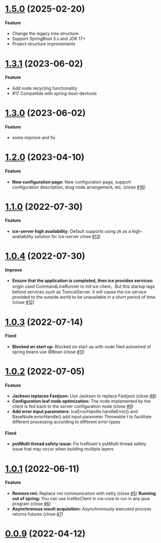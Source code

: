 # [1.5.0](https://github.com/zjn-zjn/ice/compare/1.3.1...1.5.0) (2025-02-20)

#### Feature
* Change the legacy tree structure
* Support SpringBoot 3.x and JDK 17+
* Project structure improvements

# [1.3.1](https://github.com/zjn-zjn/ice/compare/1.3.0...1.3.1) (2023-06-02)

#### Feature
* Add node recycling functionality
* #17 Compatible with spring-boot-devtools

# [1.3.0](https://github.com/zjn-zjn/ice/compare/1.2.0...1.3.0) (2023-06-02)

#### Feature
* some improve and fix

# [1.2.0](https://github.com/zjn-zjn/ice/compare/1.1.0...1.2.0) (2023-04-10)

#### Feature
* **New configuration page:** New configuration page, support configuration description, drag node arrangement, etc. (close [#16](https://github.com/zjn-zjn/ice/issues/16))

# [1.1.0](https://github.com/zjn-zjn/ice/compare/1.0.4...1.1.0) (2022-07-30)

#### Feature
* **ice-server high availability:** Default supports using zk as a high-availability solution for ice-server close [#13](https://github.com/zjn-zjn/ice/issues/13))

# [1.0.4](https://github.com/zjn-zjn/ice/compare/1.0.3...1.0.4) (2022-07-30)

#### Improve
* **Ensure that the application is completed, then ice provides services:** origin used CommandLineRunner to init ice client，But this startup lags behind services such as TomcatServer. It will cause the ice service provided to the outside world to be unavailable in a short period of time. (close [#12](https://github.com/zjn-zjn/ice/issues/12))

# [1.0.3](https://github.com/zjn-zjn/ice/compare/1.0.2...1.0.3) (2022-07-14)

#### Fixed
* **Blocked on start up:** Blocked on start up with node filed autowired of spring beans use @Bean (close [#11](https://github.com/zjn-zjn/ice/issues/11))

# [1.0.2](https://github.com/zjn-zjn/ice/compare/1.0.1...1.0.2) (2022-07-05)

#### Feature
* **Jackson replaces Fastjson:** Use Jackson to replace Fastjson (close [#8](https://github.com/zjn-zjn/ice/issues/8))
* **Configuration leaf node optimization:** The node implemented by the client is fed back to the server configuration node (close [#9](https://github.com/zjn-zjn/ice/issues/9))
* **Add error input parameters:** IceErrorHandle.handleError() and BaseNode.errorHandle() add input parameter Throwable t to facilitate different processing according to different error types

#### Fixed
* **putMutli thread safety issue:** Fix IceRoam's putMutli thread safety issue that may occur when building multiple layers

# [1.0.1](https://github.com/zjn-zjn/ice/compare/0.0.9...1.0.1) (2022-06-11)

#### Feature
* **Remove rmi:** Replace rmi communication with netty (close [#5](https://github.com/zjn-zjn/ice/issues/5))
**Running out of spring:** You can use IceNioClient in ice-core to run in any java program (close [#6](https://github.com/zjn-zjn/ice/issues/6))
* **Asynchronous result acquisition:** Asynchronously executed process returns futures (close [#7](https://github.com/zjn-zjn/ice/issues/7))

# [0.0.9](https://github.com/zjn-zjn/ice/compare/0.0.8...0.0.9) (2022-04-12)